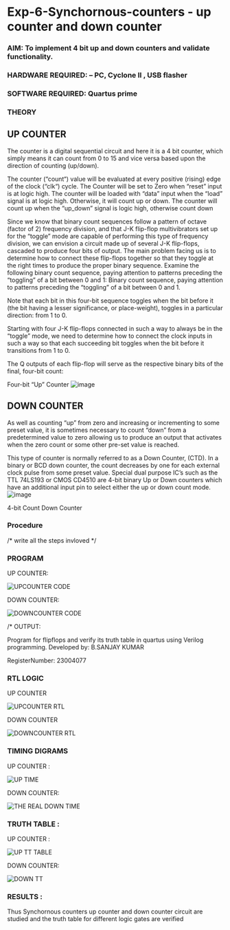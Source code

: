 # Exp-6-Synchornous-counters - up counter and down counter 
### AIM: To implement 4 bit up and down counters and validate  functionality.
### HARDWARE REQUIRED:  – PC, Cyclone II , USB flasher
### SOFTWARE REQUIRED:   Quartus prime
### THEORY 

## UP COUNTER 
The counter is a digital sequential circuit and here it is a 4 bit counter, which simply means it can count from 0 to 15 and vice versa based upon the direction of counting (up/down). 

The counter (“count“) value will be evaluated at every positive (rising) edge of the clock (“clk“) cycle.
The Counter will be set to Zero when “reset” input is at logic high.
The counter will be loaded with “data” input when the “load” signal is at logic high. Otherwise, it will count up or down.
The counter will count up when the “up_down” signal is logic high, otherwise count down

Since we know that binary count sequences follow a pattern of octave (factor of 2) frequency division, and that J-K flip-flop multivibrators set up for the “toggle” mode are capable of performing this type of frequency division, we can envision a circuit made up of several J-K flip-flops, cascaded to produce four bits of output.
The main problem facing us is to determine how to connect these flip-flops together so that they toggle at the right times to produce the proper binary sequence.
Examine the following binary count sequence, paying attention to patterns preceding the “toggling” of a bit between 0 and 1:
Binary count sequence, paying attention to patterns preceding the “toggling” of a bit between 0 and 1.

Note that each bit in this four-bit sequence toggles when the bit before it (the bit having a lesser significance, or place-weight), toggles in a particular direction: from 1 to 0.



 
 

Starting with four J-K flip-flops connected in such a way to always be in the “toggle” mode, we need to determine how to connect the clock inputs in such a way so that each succeeding bit toggles when the bit before it transitions from 1 to 0.

The Q outputs of each flip-flop will serve as the respective binary bits of the final, four-bit count:

 
 

Four-bit “Up” Counter
![image](https://user-images.githubusercontent.com/36288975/169644758-b2f4339d-9532-40c5-af40-8f4f8c942e2c.png)



## DOWN COUNTER 

As well as counting “up” from zero and increasing or incrementing to some preset value, it is sometimes necessary to count “down” from a predetermined value to zero allowing us to produce an output that activates when the zero count or some other pre-set value is reached.

This type of counter is normally referred to as a Down Counter, (CTD). In a binary or BCD down counter, the count decreases by one for each external clock pulse from some preset value. Special dual purpose IC’s such as the TTL 74LS193 or CMOS CD4510 are 4-bit binary Up or Down counters which have an additional input pin to select either the up or down count mode.
![image](https://user-images.githubusercontent.com/36288975/169644844-1a14e123-7228-4ed8-81a9-eb937dff4ac8.png)


4-bit Count Down Counter
### Procedure
/* write all the steps invloved */



### PROGRAM 
UP COUNTER:



![UPCOUNTER CODE](https://github.com/bsanjaykumar560/Exp-7-Synchornous-counters-/assets/145954153/97c99419-9257-439d-ad5d-5249b385b7d5)



DOWN COUNTER:





![DOWNCOUNTER CODE](https://github.com/bsanjaykumar560/Exp-7-Synchornous-counters-/assets/145954153/637a5f5c-2c1a-42a2-a236-aa27ed474956)


/*
OUTPUT:

Program for flipflops  and verify its truth table in quartus using Verilog programming.
Developed by: B.SANJAY KUMAR




RegisterNumber:  23004077







### RTL LOGIC 
UP COUNTER 




![UPCOUNTER RTL](https://github.com/bsanjaykumar560/Exp-7-Synchornous-counters-/assets/145954153/8be33129-aa13-46f4-a41a-fa629e5360bd)










DOWN COUNTER  





![DOWNCOUNTER RTL](https://github.com/bsanjaykumar560/Exp-7-Synchornous-counters-/assets/145954153/828d93e8-19c4-4655-820f-ce311f04ccfc)






### TIMING DIGRAMS  




UP COUNTER  :





![UP TIME](https://github.com/bsanjaykumar560/Exp-7-Synchornous-counters-/assets/145954153/3141ea46-487a-4f64-822e-df4e0fe70da3)


DOWN COUNTER:





![THE REAL DOWN TIME](https://github.com/bsanjaykumar560/Exp-7-Synchornous-counters-/assets/145954153/ed58956c-9558-4f1d-8163-2d06bdef297c)







### TRUTH TABLE :



UP COUNTER  :






![UP TT TABLE](https://github.com/bsanjaykumar560/Exp-7-Synchornous-counters-/assets/145954153/57039df6-b93d-4f19-ba84-cf17807e1506)





DOWN COUNTER:




![DOWN TT](https://github.com/bsanjaykumar560/Exp-7-Synchornous-counters-/assets/145954153/f9a7b12c-e263-4307-a590-3da0b491b641)





### RESULTS :




Thus Synchornous counters up counter and down counter circuit are studied and the truth table for
different logic gates are verified
